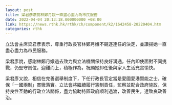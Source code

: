 ```yaml
---
layout: post
title: 梁君彥讚揚林鄭月娥一直盡心盡力為市民服務
date: 2022-04-04 20:13:18.000000000 +08:00
link: https://news.rthk.hk/rthk/ch/component/k2/1642458-20220404.htm
categories: rthk
---
```


立法會主席梁君彥表示，尊重行政長官林鄭月娥不競逐連任的決定，並讚揚她一直盡心盡力為市民服務。

梁君彥說，感謝林鄭月娥過去致力與立法機關保持良好溝通，任內即使面對不同挑戰，仍堅守崗位，迎難而上，積極作為，祝願她卸任後與家人生活充實愉快。

梁君彥又說，相信在完善選舉制度下，下任行政長官定當是愛國愛港賢能之士，確保「一國兩制」貫徹落實。立法會將繼續履行憲制責任，監察並配合政府施政，保持良性互動的行政立法關係，盡力協助特區政府順利過渡，改善民生，達致良政善治。
